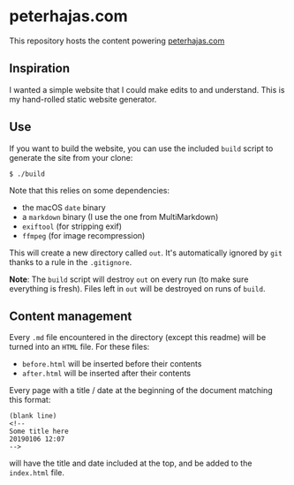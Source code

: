 # peterhajas.com

This repository hosts the content powering [peterhajas.com](http://peterhajas.com)

## Inspiration

I wanted a simple website that I could make edits to and understand. This is my hand-rolled static website generator.

## Use

If you want to build the website, you can use the included `build` script to generate the site from your clone:

    $ ./build

Note that this relies on some dependencies:
- the macOS `date` binary
- a `markdown` binary (I use the one from MultiMarkdown)
- `exiftool` (for stripping exif)
- `ffmpeg` (for image recompression)

This will create a new directory called `out`. It's automatically ignored by `git` thanks to a rule in the `.gitignore`.

**Note**: The `build` script will destroy `out` on every run (to make sure everything is fresh). Files left in `out` will be destroyed on runs of `build`.

## Content management

Every `.md` file encountered in the directory (except this readme) will be turned into an `HTML` file. For these files:

- `before.html` will be inserted before their contents
- `after.html` will be inserted after their contents

Every page with a title / date at the beginning of the document matching this format:

    (blank line)
    <!--
    Some title here
    20190106 12:07
    -->

will have the title and date included at the top, and be added to the `index.html` file.
